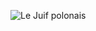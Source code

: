 ![Le Juif polonais](https://upload.wikimedia.org/wikipedia/commons/thumb/a/ab/Rich%C3%A8l_Hogenkamp_-_Masters_de_Madrid_2015_-_11.jpg/400px-Rich%C3%A8l_Hogenkamp_-_Masters_de_Madrid_2015_-_11.jpg)